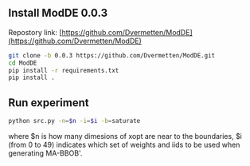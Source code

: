 ## Install ModDE 0.0.3
Repostory link: [https://github.com/Dvermetten/ModDE](https://github.com/Dvermetten/ModDE)
```bash
git clone -b 0.0.3 https://github.com/Dvermetten/ModDE.git
cd ModDE
pip install -r requirements.txt
pip install .
```

## Run experiment
```bash
python src.py -n=$n -i=$i -b=saturate
```
where $n is how many dimesions of xopt are near to the boundaries, $i (from 0 to 49) indicates which set of weights and iids to be used when generating MA-BBOB'.